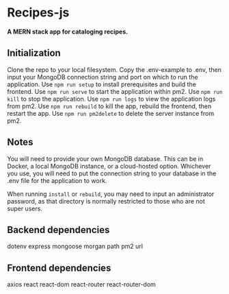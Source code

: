 # Recipes-js
**A MERN stack app for cataloging recipes.**

## Initialization
Clone the repo to your local filesystem.
Copy the .env-example to .env, then input your MongoDB connection string and port on which to run the application.
Use `npm run setup` to install prerequisites and build the frontend.
Use `npm run serve` to start the application within pm2.
Use `npm run kill` to stop the application.
Use `npm run logs` to view the application logs from pm2.
Use `npm run rebuild` to kill the app, rebuild the frontend, then restart the app.
Use `npm run pm2delete` to delete the server instance from pm2.

## Notes
You will need to provide your own MongoDB database. This can be in Docker, a local MongoDB instance, or a cloud-hosted option. Whichever you use, you will need to put the connection string to your database in the .env file for the application to work.

When running `install` or `rebuild`, you may need to input an administrator password, as that directory is normally restricted to those who are not super users.

## Backend dependencies
dotenv
express
mongoose
morgan
path
pm2
url

## Frontend dependencies
axios
react
react-dom
react-router
react-router-dom